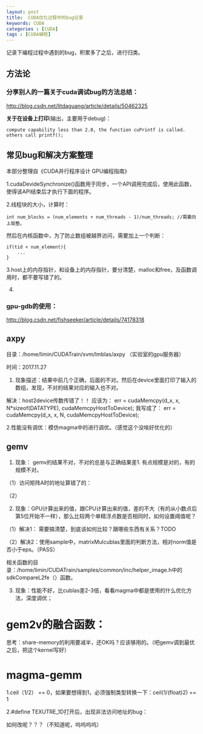 ```yaml
---
layout: post
title:  CUDA优化过程中的bug记录
keywords: CUDA
categories : [CUDA]
tags : [CUDA编程]
---
```


记录下编程过程中遇到的bug，积累多了之后，进行归类。

## 方法论

### 分享别人的一篇关于cuda调试bug的方法总结：

http://blog.csdn.net/litdaguang/article/details/50462325


**关于在设备上打印**(输出，主要用于debug)：

    compute capability less than 2.0, the function cuPrintf is called.
    others call printf();

	

## 常见bug和解决方案整理


本部分整理自《CUDA并行程序设计 GPU编程指南》

1.cudaDevideSynchronize()函数用于同步，一个API调用完成后，使用此函数，使得该API结束后才执行下面的程序。

2.线程块的大小，计算时：

	int num_blocks = (num_elements + num_threads - 1)/num_threads; //需要向上取整。

然后在内核函数中，为了防止数组被越界访问，需要加上一个判断：

	if(tid < num_element){
		...
	}

3.host上的内存指针，和设备上的内存指针，要分清楚，malloc和free，及函数调用时，都不要写错了的。

4.






### gpu-gdb的使用：

http://blog.csdn.net/fishseeker/article/details/74178318



## axpy

目录：/home/limin/CUDATrain/svm/lmblas/axpy （实验室的gpu服务器）

时间：2017.11.27

1. 现象描述：结果中前几个正确，后面的不对。然后在device里面打印了输入的数组，发现，不对的结果对应的输入也不对。

解决：host2device传数传错了！！
应该为：
err = cudaMemcpy(d_x, x, N*sizeof(DATATYPE), cudaMemcpyHostToDevice);
我写成了：
err = cudaMemcpy(d_x, x, N, cudaMemcpyHostToDevice);

2.性能没有调优：模仿magma中的进行调优。（感觉这个没啥好优化的）


## gemv

1. 现象： gemv的结果不对，不对的总是与正确结果差1. 有点规模是对的，有的规模不对。

（1）访问矩阵A时的地址算错了的：

（2）



2. 现象：GPU计算出来的值，跟CPU计算出来的值，差的不大（有的从小数点后第5位开始不一样），那么比较两个单精浮点数是否相同时，如何设置阈值呢？

（1）解决1： 需要搞清楚，到底该如何比较？跟哪些东西有关系？TODO

（2）解决2：使用sample中，matrixMulcublas里面的判断方法，相对norm值是否小于eps。（PASS）

相关函数的目录：/home/limin/CUDATrain/samples/common/inc/helper_image.h中的sdkCompareL2fe（）函数。


3. 现象：性能不好，比cublas差2-3倍，看看magma中都是使用的什么优化方法，深度调优；




#  gem2v的融合函数：

思考：share-memory的利用要减半，还OK吗？应该够用的。（吧gemv调到最优之后，把这个kernel写好）



# magma-gemm

1.ceil（1/2） == 0，如果要想得到1，必须强制类型转换一下：ceil(1/(float)2) == 1

2.#define TEXUTRE_1D打开后，出现非法访问地址的bug：

如何改呢？？？（不知道呢，呜呜呜呜）

















